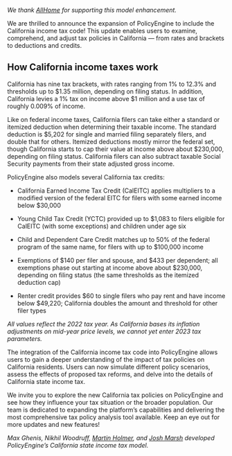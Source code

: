 _We thank [AllHome](http://allhomeca.org) for supporting this model enhancement._

We are thrilled to announce the expansion of PolicyEngine to include the California income tax code! This update enables users to examine, comprehend, and adjust tax policies in California — from rates and brackets to deductions and credits.

## How California income taxes work

California has nine tax brackets, with rates ranging from 1% to 12.3% and thresholds up to $1.35 million, depending on filing status. In addition, California levies a 1% tax on income above $1 million and a use tax of roughly 0.009% of income.

Like on federal income taxes, California filers can take either a standard or itemized deduction when determining their taxable income. The standard deduction is $5,202 for single and married filing separately filers, and double that for others. Itemized deductions mostly mirror the federal set, though California starts to cap their value at income above about $230,000, depending on filing status. California filers can also subtract taxable Social Security payments from their state adjusted gross income.

PolicyEngine also models several California tax credits:

- California Earned Income Tax Credit (CalEITC) applies multipliers to a modified version of the federal EITC for filers with some earned income below $30,000

- Young Child Tax Credit (YCTC) provided up to $1,083 to filers eligible for CalEITC (with some exceptions) and children under age six

- Child and Dependent Care Credit matches up to 50% of the federal program of the same name, for filers with up to $100,000 income

- Exemptions of $140 per filer and spouse, and $433 per dependent; all exemptions phase out starting at income above about $230,000, depending on filing status (the same thresholds as the itemized deduction cap)

- Renter credit provides $60 to single filers who pay rent and have income below $49,220; California doubles the amount and threshold for other filer types

_All values reflect the 2022 tax year. As California bases its inflation adjustments on mid-year price levels, we cannot yet enter 2023 tax parameters._

The integration of the California income tax code into PolicyEngine allows users to gain a deeper understanding of the impact of tax policies on California residents. Users can now simulate different policy scenarios, assess the effects of proposed tax reforms, and delve into the details of California state income tax.

We invite you to explore the new California tax policies on PolicyEngine and see how they influence your tax situation or the broader population. Our team is dedicated to expanding the platform’s capabilities and delivering the most comprehensive tax policy analysis tool available. Keep an eye out for more updates and new features!

_Max Ghenis, Nikhil Woodruff, [Martin Holmer](https://martinholmer.github.io/), and [Josh Marsh](https://www.linkedin.com/in/joshka-marsh/) developed PolicyEngine’s California state income tax model._
